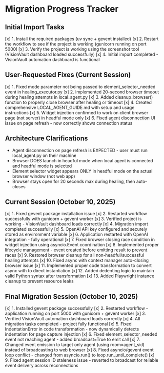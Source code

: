# Migration Progress Tracker

## Initial Import Tasks
[x] 1. Install the required packages (uv sync + gevent installed)
[x] 2. Restart the workflow to see if the project is working (gunicorn running on port 5000)
[x] 3. Verify the project is working using the screenshot tool (VisionVault dashboard loaded successfully)
[x] 4. Initial import completed - VisionVault automation dashboard is functional

## User-Requested Fixes (Current Session)
[x] 1. Fixed mode parameter not being passed to element_selector_needed event in healing_executor.py
[x] 2. Implemented 20-second browser timeout during healing attempts in local_agent.py
[x] 3. Added cleanup_browser() function to properly close browser after healing or timeout
[x] 4. Created comprehensive LOCAL_AGENT_GUIDE.md with setup and usage instructions
[x] 5. Widget injection confirmed to work on client browser page (not server) in headful mode only
[x] 6. Fixed agent disconnection UI issue on page refresh - now correctly shows connection status

## Architecture Clarifications
- Agent disconnection on page refresh is EXPECTED - user must run local_agent.py on their machine
- Browser DOES launch in headful mode when local agent is connected and headful mode is selected
- Element selector widget appears ONLY in headful mode on the actual browser window (not web app)
- Browser stays open for 20 seconds max during healing, then auto-closes

## Current Session (October 10, 2025)
[x] 1. Fixed gevent package installation issue
[x] 2. Restarted workflow successfully with gunicorn + gevent worker
[x] 3. Verified project is working - VisionVault dashboard loads correctly
[x] 4. Migration import completed successfully
[x] 5. OpenAI API key configured and securely stored as environment variable
[x] 6. Application restarted with OpenAI integration - fully operational
[x] 7. Fixed browser closing race condition in widget injection using asyncio.Event coordination
[x] 8. Implemented proper lifecycle management - event created before emitting result to prevent races
[x] 9. Restored browser cleanup for all non-headful/successful healing attempts
[x] 10. Fixed async with context manager auto-closing browser issue
[x] 11. Implemented proper code transformation to convert async with to direct instantiation
[x] 12. Added dedenting logic to maintain valid Python syntax after transformation
[x] 13. Added Playwright instance cleanup to prevent resource leaks

## Final Migration Session (October 10, 2025)
[x] 1. Installed gevent package successfully
[x] 2. Restarted workflow - application running on port 5000 with gunicorn + gevent worker
[x] 3. Verified VisionVault automation dashboard loads correctly
[x] 4. All migration tasks completed - project fully functional
[x] 5. Fixed IndentationError in code transformation - now dynamically detects indentation for page capture injection
[x] 6. Fixed element_selector_needed event not reaching agent - added broadcast=True to emit call
[x] 7. Changed event emission to target only agent (using room=agent_sid) instead of broadcasting to web browser
[x] 8. Fixed asyncio/gevent event loop conflict - changed from asyncio.run() to loop.run_until_complete()
[x] 9. Fixed agent session ID staleness issue - reverted to broadcast for reliable event delivery across reconnections